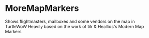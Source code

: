 # MoreMapMarkers
Shows flightmasters, mailboxes and some vendors on the map in TurtleWoW
Heavily based on the work of tilr & Heallios's Modern Map Markers